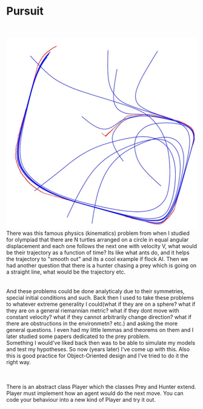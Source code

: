# Pursuit <br /> <br />
![alt text](https://github.com/ImanHosseini/Pursuit/blob/master/pursuit.jpg)
There was this famous physics (kinematics) problem from when I studied for olympiad that there are N turtles arranged on 
a circle in equal angular displacement and each one follows the next one with velocity V, what would be their trajectory
 as a function of time? Its like what ants do, and it helps the trajectory to "smooth out" and its a cool example
 if flock AI. Then we had another question that there is a hunter chasing a prey which is going on a straight line, what
 would be the trajectory etc. <br /> <br /> <br />
 And these problems could be done analyticaly due to their symmetries, special initial conditions 
 and such. Back then I used to take these problems to whatever extreme generality I could(what if they are on a sphere? what if they are on 
 a general riemannian metric? what if they dont move with constant velocity? what if they cannot 
 arbitrarily change direction? what if there are obstructions in the environmetn? etc.) and asking the more general questions.
 I even had my little lemmas and theorems on them and I later studied some papers dedicated to the prey problem. <br />
 Something I would've liked back then was to be able to simulate my models and test my hypotheses. So now (years later) I've
 come up with this. Also this is good practice for Object-Oriented design and I've tried to do it the right way. <br /> <br /> <br />
 
 There is an abstract class Player which the classes Prey and Hunter extend. Player must implement how an agent would do the next move.
 You can code your behaviour into a new kind of Player and try it out.
